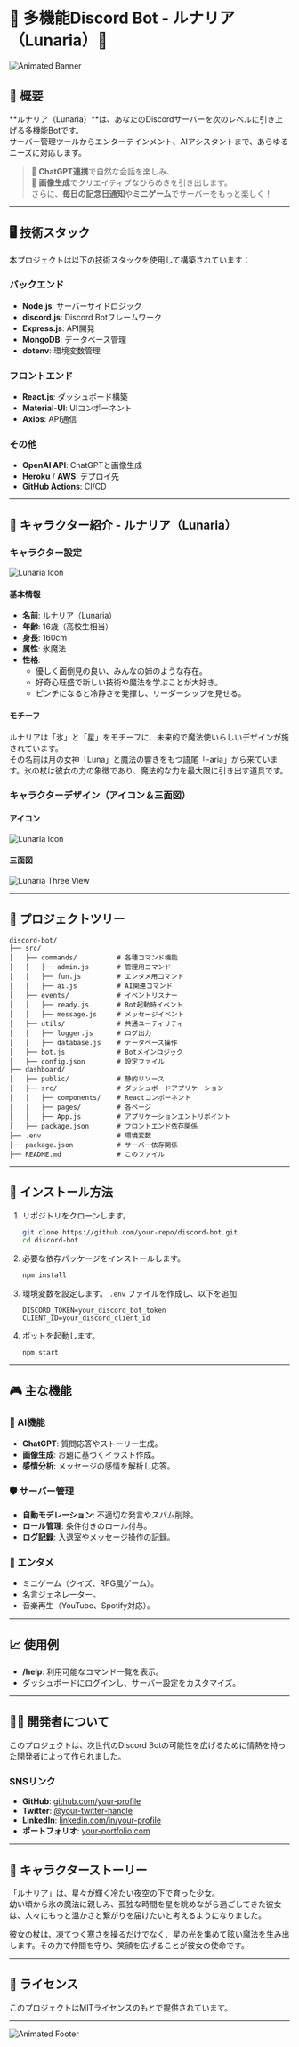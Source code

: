 # 🌟 多機能Discord Bot - ルナリア（Lunaria）🌟

![Animated Banner](path/to/animated-banner.gif)

## 🎯 概要
**ルナリア（Lunaria）**は、あなたのDiscordサーバーを次のレベルに引き上げる多機能Botです。  
サーバー管理ツールからエンターテインメント、AIアシスタントまで、あらゆるニーズに対応します。

> 🧠 **ChatGPT連携**で自然な会話を楽しみ、  
> 🎨 **画像生成**でクリエイティブなひらめきを引き出します。  
> さらに、**毎日の記念日通知**や**ミニゲーム**でサーバーをもっと楽しく！

---

## 🖥️ 技術スタック
本プロジェクトは以下の技術スタックを使用して構築されています：

### バックエンド
- **Node.js**: サーバーサイドロジック
- **discord.js**: Discord Botフレームワーク
- **Express.js**: API開発
- **MongoDB**: データベース管理
- **dotenv**: 環境変数管理

### フロントエンド
- **React.js**: ダッシュボード構築
- **Material-UI**: UIコンポーネント
- **Axios**: API通信

### その他
- **OpenAI API**: ChatGPTと画像生成
- **Heroku** / **AWS**: デプロイ先
- **GitHub Actions**: CI/CD

---

## 🎀 キャラクター紹介 - ルナリア（Lunaria）

### キャラクター設定
![Lunaria Icon](path/to/lunaria-icon.png)

#### 基本情報
- **名前**: ルナリア（Lunaria）
- **年齢**: 16歳（高校生相当）
- **身長**: 160cm
- **属性**: 氷魔法
- **性格**: 
  - 優しく面倒見の良い、みんなの姉のような存在。
  - 好奇心旺盛で新しい技術や魔法を学ぶことが大好き。
  - ピンチになると冷静さを発揮し、リーダーシップを見せる。

#### モチーフ
ルナリアは「氷」と「星」をモチーフに、未来的で魔法使いらしいデザインが施されています。  
その名前は月の女神「Luna」と魔法の響きをもつ語尾「-aria」から来ています。氷の杖は彼女の力の象徴であり、魔法的な力を最大限に引き出す道具です。

### キャラクターデザイン（アイコン＆三面図）
#### アイコン
![Lunaria Icon](path/to/lunaria-icon.png)

#### 三面図
![Lunaria Three View](path/to/lunaria-three-view.png)

---

## 🌌 プロジェクトツリー
```plaintext
discord-bot/
├── src/
│   ├── commands/          # 各種コマンド機能
│   │   ├── admin.js       # 管理用コマンド
│   │   ├── fun.js         # エンタメ用コマンド
│   │   ├── ai.js          # AI関連コマンド
│   ├── events/            # イベントリスナー
│   │   ├── ready.js       # Bot起動時イベント
│   │   ├── message.js     # メッセージイベント
│   ├── utils/             # 共通ユーティリティ
│   │   ├── logger.js      # ログ出力
│   │   ├── database.js    # データベース操作
│   ├── bot.js             # Botメインロジック
│   ├── config.json        # 設定ファイル
├── dashboard/
│   ├── public/            # 静的リソース
│   ├── src/               # ダッシュボードアプリケーション
│   │   ├── components/    # Reactコンポーネント
│   │   ├── pages/         # 各ページ
│   │   ├── App.js         # アプリケーションエントリポイント
│   ├── package.json       # フロントエンド依存関係
├── .env                   # 環境変数
├── package.json           # サーバー依存関係
├── README.md              # このファイル
```

---

## 🚀 インストール方法

1. リポジトリをクローンします。
   ```bash
   git clone https://github.com/your-repo/discord-bot.git
   cd discord-bot
   ```

2. 必要な依存パッケージをインストールします。
   ```bash
   npm install
   ```

3. 環境変数を設定します。
   `.env` ファイルを作成し、以下を追加:
   ```env
   DISCORD_TOKEN=your_discord_bot_token
   CLIENT_ID=your_discord_client_id
   ```

4. ボットを起動します。
   ```bash
   npm start
   ```

---

## 🎮 主な機能
### 🔷 AI機能
- **ChatGPT**: 質問応答やストーリー生成。
- **画像生成**: お題に基づくイラスト作成。
- **感情分析**: メッセージの感情を解析し応答。

### 🛡️ サーバー管理
- **自動モデレーション**: 不適切な発言やスパム削除。
- **ロール管理**: 条件付きのロール付与。
- **ログ記録**: 入退室やメッセージ操作の記録。

### 🎉 エンタメ
- ミニゲーム（クイズ、RPG風ゲーム）。
- 名言ジェネレーター。
- 音楽再生（YouTube、Spotify対応）。

---

## 📈 使用例
- **/help**: 利用可能なコマンド一覧を表示。
- ダッシュボードにログインし、サーバー設定をカスタマイズ。

---

## 👩‍💻 開発者について
このプロジェクトは、次世代のDiscord Botの可能性を広げるために情熱を持った開発者によって作られました。

### SNSリンク
- **GitHub**: [github.com/your-profile](https://github.com/your-profile)
- **Twitter**: [@your-twitter-handle](https://twitter.com/your-twitter-handle)
- **LinkedIn**: [linkedin.com/in/your-profile](https://www.linkedin.com/in/your-profile)
- **ポートフォリオ**: [your-portfolio.com](https://your-portfolio.com)

---

## 📝 キャラクターストーリー
「ルナリア」は、星々が輝く冷たい夜空の下で育った少女。  
幼い頃から氷の魔法に親しみ、孤独な時間を星を眺めながら過ごしてきた彼女は、人々にもっと温かさと繋がりを届けたいと考えるようになりました。

彼女の杖は、凍てつく寒さを操るだけでなく、星の光を集めて眩い魔法を生み出します。その力で仲間を守り、笑顔を広げることが彼女の使命です。

---

## 📜 ライセンス
このプロジェクトはMITライセンスのもとで提供されています。

---

![Animated Footer](path/to/animated-footer.gif)

